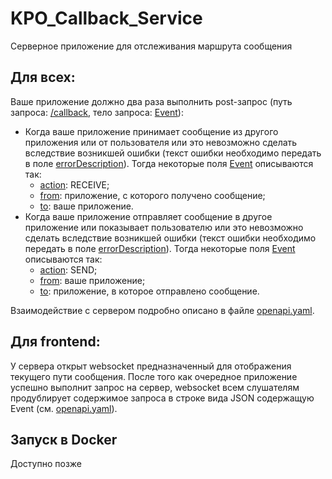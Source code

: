 # KPO_Callback_Service
Серверное приложение для отслеживания маршрута сообщения

## Для всех:
Ваше приложение должно два раза выполнить post-запрос (путь запроса: [/callback](/openapi.yaml#L9), тело запроса: [Event](/openapi.yaml#L47)):

- Когда ваше приложение принимает сообщение из другого приложения или от пользователя или это невозможно сделать вследствие возникшей ошибки (текст ошибки необходимо передать в поле [errorDescription](/openapi.yaml#L70)). Тогда некоторые поля [Event](/openapi.yaml#L47) описываются так:
  - [action](/openapi.yaml#L57): RECEIVE;
  - [from](/openapi.yaml#L59): приложение, с которого получено сообщение;
  - [to](/openapi.yaml#L64): ваше приложение.
- Когда ваше приложение отправляет сообщение в другое приложение или показывает пользователю или это невозможно сделать вследствие возникшей ошибки (текст ошибки необходимо передать в поле [errorDescription](/openapi.yaml#L70)). Тогда некоторые поля [Event](/openapi.yaml#L47) описываются так:
  - [action](/openapi.yaml#L57): SEND;
  - [from](/openapi.yaml#L59): ваше приложение;
  - [to](/openapi.yaml#L64): приложение, в которое отправлено сообщение.

Взаимодействие с сервером подробно описано в файле [openapi.yaml](/openapi.yaml).

## Для frontend:
У сервера открыт websocket предназначенный для отображения текущего пути сообщения.
После того как очередное приложение успешно выполнит запрос на сервер, websocket всем слушателям продублирует содержимое запроса в строке вида JSON содержащую Event (см. [openapi.yaml](/openapi.yaml#L47)).

## Запуск в Docker
Доступно позже
